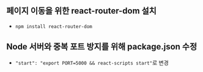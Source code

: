 ## 페이지 이동을 위한 react-router-dom 설치

- `npm install react-router-dom`

## Node 서버와 중복 포트 방지를 위해 package.json 수정

- `"start": "export PORT=5000 && react-scripts start"`로 변경
